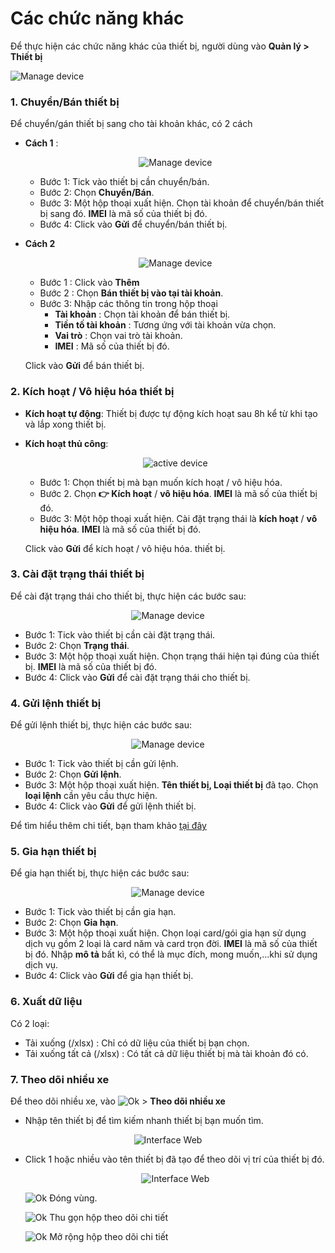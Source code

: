 # Các chức năng khác  
Để thực hiện các chức năng khác của thiết bị, người dùng vào **Quản lý > Thiết bị** 

 <span class="icon-left4">![Manage device ](/docs/assets/images/web-interface/device/manage-device-1.png)
 
### 1. Chuyển/Bán thiết bị
Để chuyển/gán thiết bị sang cho tài khoản khác, có 2 cách
* **Cách 1** : 

    <span style="display:block;text-align:center">![Manage device ](/docs/assets/images/web-interface/device/move-device.png)

    - Bước 1: Tick vào thiết bị cần chuyển/bán.
    - Bước 2: Chọn **Chuyển/Bán**.
    - Bước 3: Một hộp thoại xuất hiện. Chọn tài khoản để chuyển/bán thiết bị sang đó. **IMEI** là mã số của thiết bị đó.
    - Bước 4: Click vào **Gửi** để chuyển/bán thiết bị.
* **Cách 2**

    <span style="display:block;text-align:center">![Manage device ](/docs/assets/images/web-interface/device/equipment-sale.png)
    

    - Bước 1 : Click vào **Thêm**
    - Bước 2 : Chọn **Bán thiết bị vào tại tài khoản**.
    - Bước 3: Nhập các thông tin trong hộp thoại
        - **Tài khoản** : Chọn tài khoản để bán thiết bị.
        - **Tiền tố tài khoản** : Tương ứng với tài khoản vừa chọn.
        - **Vai trò** : Chọn vai trò tài khoản.
        - **IMEI** : Mã số của thiết bị đó.

    Click vào **Gửi** để bán thiết bị.

### 2. Kích hoạt / Vô hiệu hóa thiết bị
- **Kích hoạt tự động**: Thiết bị được tự động kích hoạt sau 8h kể từ khi tạo và lắp xong thiết bị.
- **Kích hoạt thủ công**:
     
    <span style="display:block;text-align:center">![active device ](/docs/assets/images/web-interface/device/active-device.png)

    - Bước 1: Chọn thiết bị mà bạn muốn kích hoạt / vô hiệu hóa.
    - Bước 2. Chọn **:point_right: Kích hoạt** / **vô hiệu hóa**. **IMEI** là mã số của thiết bị đó.
    - Bước 3: Một hộp thoại xuất hiện. 
        Cài đặt trạng thái là **kích hoạt** / **vô hiệu hóa**. 
        **IMEI** là mã số của thiết bị đó.

    Click vào **Gửi** để kích hoạt / vô hiệu hóa. thiết bị.

### 3. Cài đặt trạng thái thiết bị

Để cài đặt trạng thái cho thiết bị, thực hiện các bước sau: 

<span style="display:block;text-align:center">![Manage device ](/docs/assets/images/web-interface/device/device-status.png)


- Bước 1: Tick vào thiết bị cần cài đặt trạng thái.
- Bước 2: Chọn **Trạng thái**.
- Bước 3: Một hộp thoại xuất hiện. Chọn trạng thái hiện tại đúng của thiết bị. **IMEI** là mã số của thiết bị đó.
- Bước 4: Click vào **Gửi** để cài đặt trạng thái cho thiết bị.

### 4. Gửi lệnh thiết bị

Để gửi lệnh thiết bị, thực hiện các bước sau: 

<span style="display:block;text-align:center">![Manage device ](/docs/assets/images/web-interface/device/send-the-device-command.png)


- Bước 1: Tick vào thiết bị cần gửi lệnh.
- Bước 2: Chọn **Gửi lệnh**.
- Bước 3: Một hộp thoại xuất hiện. **Tên thiết bị, Loại thiết bị** đã tạo. Chọn **loại lệnh** cần yêu cầu thực hiện.
- Bước 4: Click vào **Gửi** để gửi lệnh thiết bị.

Để tìm hiểu thêm chi tiết, bạn tham khảo [tại đây](vi/modules/web-interface/devices/send-the-device-command/#command)  <div id="command"> 

### 5. Gia hạn thiết bị
Để gia hạn thiết bị, thực hiện các bước sau: 

<span style="display:block;text-align:center">![Manage device ](/docs/assets/images/web-interface/device/device-extension.png)


- Bước 1: Tick vào thiết bị cần gia hạn.
- Bước 2: Chọn **Gia hạn**.
- Bước 3: Một hộp thoại xuất hiện. Chọn loại card/gói gia hạn sử dụng dịch vụ gồm 2 loại là card năm và card trọn đời. **IMEI** là mã số của thiết bị đó.
 Nhập **mô tả** bất kì, có thể là mục đích, mong muốn,...khi sử dụng dịch vụ.
- Bước 4: Click vào **Gửi** để gia hạn thiết bị.

### 6. Xuất dữ liệu
Có 2 loại:
- Tải xuống (/xlsx) : Chỉ  có dữ liệu của thiết bị bạn chọn.
- Tải xuống tất cả (/xlsx) : Có tất cả dữ liệu thiết bị mà tài khoản đó có.

### 7. Theo dõi nhiều xe 

Để theo dõi nhiều xe, vào  <span class="icon-left svg-filter-tick">![Ok](/docs/assets/images/web-interface/icon/SVG/icons8-maintenance.svg) > **Theo dõi nhiều xe**
 
* Nhập tên thiết bị để tìm kiếm nhanh thiết bị bạn muốn tìm.

 <span style="display:block;text-align:center">![Interface Web](/docs/assets/images/web-interface/map/track-vehicle.jpg) 

 * Click 1 hoặc nhiều vào tên thiết bị đã tạo để theo dõi vị trí của thiết bị đó.

    <span style="display:block;text-align:center">![Interface Web](/docs/assets/images/web-interface/map/track-vehicle-2.jpg)

    <span class="icon-left svg-filter-tick">![Ok](/docs/assets/images/web-interface/icon/SVG/times.svg)  Đóng vùng.

    <span class="icon-left svg-filter-company">![Ok](/docs/assets/images/web-interface/icon/SVG/arrow-circle-left.svg) Thu gọn hộp theo dõi chi tiết

    <span class="icon-left svg-filter-company">![Ok](/docs/assets/images/web-interface/icon/SVG/arrow-circle-right.svg) Mở rộng hộp theo dõi chi tiết










